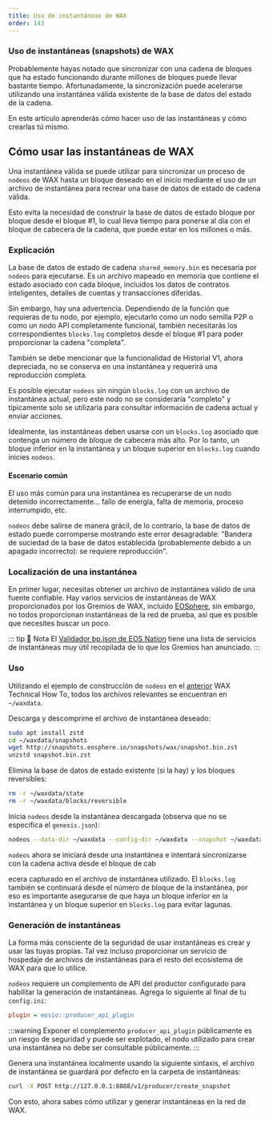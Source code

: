 ```yaml
---
title: Uso de instantáneas de WAX
order: 143
---
```


### Uso de instantáneas (snapshots) de WAX

Probablemente hayas notado que sincronizar con una cadena de bloques que ha estado funcionando durante millones de bloques puede llevar bastante tiempo. Afortunadamente, la sincronización puede acelerarse utilizando una instantánea válida existente de la base de datos del estado de la cadena.

En este artículo aprenderás cómo hacer uso de las instantáneas y cómo crearlas tú mismo.

## Cómo usar las instantáneas de WAX

Una instantánea válida se puede utilizar para sincronizar un proceso de `nodeos` de WAX hasta un bloque deseado en el inicio mediante el uso de un archivo de instantánea para recrear una base de datos de estado de cadena válida.

Esto evita la necesidad de construir la base de datos de estado bloque por bloque desde el bloque #1, lo cual lleva tiempo para ponerse al día con el bloque de cabecera de la cadena, que puede estar en los millones o más.

### Explicación

La base de datos de estado de cadena `shared_memory.bin` es necesaria por `nodeos` para ejecutarse. Es un archivo mapeado en memoria que contiene el estado asociado con cada bloque, incluidos los datos de contratos inteligentes, detalles de cuentas y transacciones diferidas.

Sin embargo, hay una advertencia. Dependiendo de la función que requieras de tu nodo, por ejemplo, ejecutarlo como un nodo semilla P2P o como un nodo API completamente funcional, también necesitarás los correspondientes `blocks.log` completos desde el bloque #1 para poder proporcionar la cadena "completa".

También se debe mencionar que la funcionalidad de Historial V1, ahora depreciada, no se conserva en una instantánea y requerirá una reproducción completa.

Es posible ejecutar `nodeos` sin ningún `blocks.log` con un archivo de instantánea actual, pero este nodo no se consideraría "completo" y típicamente solo se utilizaría para consultar información de cadena actual y enviar acciones.

Idealmente, las instantáneas deben usarse con un `blocks.log` asociado que contenga un número de bloque de cabecera más alto. Por lo tanto, un bloque inferior en la instantánea y un bloque superior en `blocks.log` cuando inicies `nodeos`.

#### Escenario común

El uso más común para una instantánea es recuperarse de un nodo detenido incorrectamente... fallo de energía, falta de memoria, proceso interrumpido, etc.

`nodeos` debe salirse de manera grácil, de lo contrario, la base de datos de estado puede corromperse mostrando este error desagradable: "Bandera de suciedad de la base de datos establecida (probablemente debido a un apagado incorrecto): se requiere reproducción".

### Localización de una instantánea

En primer lugar, necesitas obtener un archivo de instantánea válido de una fuente confiable. Hay varios servicios de instantáneas de WAX proporcionados por los Gremios de WAX, incluido [EOSphere](https://snapshots.eosphere.io/), sin embargo, no todos proporcionan instantáneas de la red de prueba, así que es posible que necesites buscar un poco.

::: tip 📝 Nota
El [Validador bp.json de EOS Nation](https://validate.eosnation.io/wax/reports/resources.html#chain) tiene una lista de servicios de instantáneas muy útil recopilada de lo que los Gremios han anunciado.
:::

### Uso

Utilizando el ejemplo de construcción de `nodeos` en el [anterior](/operate/wax-infrastructure/wax-testnet-node) WAX Technical How To, todos los archivos relevantes se encuentran en `~/waxdata`.

Descarga y descomprime el archivo de instantánea deseado:

```sh
sudo apt install zstd
cd ~/waxdata/snapshots
wget http://snapshots.eosphere.io/snapshots/wax/snapshot.bin.zst
unzstd snapshot.bin.zst
```

Elimina la base de datos de estado existente (si la hay) y los bloques reversibles:

```sh
rm -r ~/waxdata/state
rm -r ~/waxdata/blocks/reversible
```

Inicia `nodeos` desde la instantánea descargada (observa que no se especifica el `genesis.json`):

```sh
nodeos --data-dir ~/waxdata --config-dir ~/waxdata --snapshot ~/waxdata/snapshots/snapshot.bin
```

`nodeos` ahora se iniciará desde una instantánea e intentará sincronizarse con la cadena activa desde el bloque de cab

ecera capturado en el archivo de instantánea utilizado. El `blocks.log` también se continuará desde el número de bloque de la instantánea, por eso es importante asegurarse de que haya un bloque inferior en la instantánea y un bloque superior en `blocks.log` para evitar lagunas.

### Generación de instantáneas

La forma más consciente de la seguridad de usar instantáneas es crear y usar las tuyas propias. Tal vez incluso proporcionar un servicio de hospedaje de archivos de instantáneas para el resto del ecosistema de WAX para que lo utilice.

`nodeos` requiere un complemento de API del productor configurado para habilitar la generación de instantáneas. Agrega lo siguiente al final de tu `config.ini`:

```ini
plugin = eosio::producer_api_plugin
```

:::warning
Exponer el complemento `producer_api_plugin` públicamente es un riesgo de seguridad y puede ser explotado, el nodo utilizado para crear una instantánea no debe ser consultable públicamente.
:::

Genera una instantánea localmente usando la siguiente sintaxis, el archivo de instantánea se guardará por defecto en la carpeta de instantáneas:

```sh
curl -X POST http://127.0.0.1:8888/v1/producer/create_snapshot
```

Con esto, ahora sabes cómo utilizar y generar instantáneas en la red de WAX.